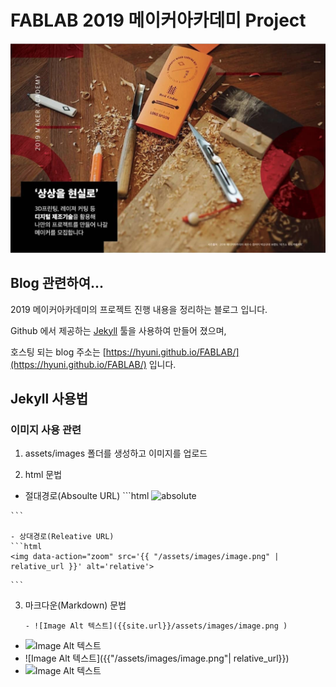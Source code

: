 # FABLAB 2019 메이커아카데미  Project

![FABLAB Screenshot](/assets/images/FABLAB_Logo.png)


## Blog 관련하여...

2019 메이커아카데미의 프로젝트 진행 내용을 정리하는 블로그 입니다.

Github 에서 제공하는 [Jekyll](https://jekyllrb-ko.github.io/) 툴을 사용하여 만들어 졌으며,

호스팅 되는 blog 주소는 [https://hyuni.github.io/FABLAB/](https://hyuni.github.io/FABLAB/) 입니다.



## Jekyll 사용법

### 이미지 사용 관련
 1. assets/images 폴더를 생성하고 이미지를 업로드

 2. html 문법
 
   - 절대경로(Absoulte URL)
 	```html
 	<img data-action="zoom" src='{{ "/assets/images/image.png" | relative_url }}' alt='absolute'>
<!-- result : http://blog.jaeyoon.io/my-baseurl/assets/images/image.png -->
 	```
 	
 	- 상대경로(Releative URL)
 	```html
 	<img data-action="zoom" src='{{ "/assets/images/image.png" | relative_url }}' alt='relative'>
<!-- result : /my-baseurl/assets/images/image.png -->
 	```
 	
 3. 마크다운(Markdown) 문법

    ```kramdown
    - ![Image Alt 텍스트]({{site.url}}/assets/images/image.png )
- ![Image Alt 텍스트](http://blog.jaeyoon.io/assets/images/image.png)
- ![Image Alt 텍스트]({{"/assets/images/image.png"| relative_url}})
- ![Image Alt 텍스트](/assets/images/image.png)
    ```
 
  

